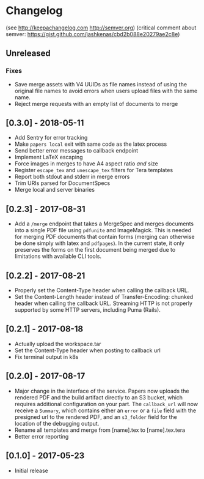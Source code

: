# Changelog

(see http://keepachangelog.com http://semver.org)
(critical comment about semver: https://gist.github.com/jashkenas/cbd2b088e20279ae2c8e)

## Unreleased

### Fixes

- Save merge assets with V4 UUIDs as file names instead of using the original file names to avoid errors when users upload files with the same name.
- Reject merge requests with an empty list of documents to merge

## [0.3.0] - 2018-05-11
- Add Sentry for error tracking
- Make `papers local` exit with same code as the latex process
- Send better error messages to callback endpoint
- Implement LaTeX escaping
- Force images in merges to have A4 aspect ratio *and* size
- Register `escape_tex` and `unescape_tex` filters for Tera templates
- Report both stdout and stderr in merge errors
- Trim URIs parsed for DocumentSpecs
- Merge local and server binaries

## [0.2.3] - 2017-08-31
- Add a `/merge` endpoint that takes a MergeSpec and merges documents into a
  single PDF file using `pdfunite` and ImageMagick. This is needed for merging
  PDF documents that contain forms (merging can otherwise be done simply with
  latex and `pdfpages`). In the current state, it only preserves the forms on
  the first document being merged due to limitations with available CLI tools.

## [0.2.2] - 2017-08-21
- Properly set the Content-Type header when calling the callback URL.
- Set the Content-Length header instead of Transfer-Encoding: chunked header
  when calling the callback URL. Streaming HTTP is not properly supported by
  some HTTP servers, including Puma (Rails).

## [0.2.1] - 2017-08-18
- Actually upload the workspace.tar
- Set the Content-Type header when posting to callback url
- Fix terminal output in k8s

## [0.2.0] - 2017-08-17
- Major change in the interface of the service. Papers now uploads the rendered
  PDF and the build artifact directly to an S3 bucket, which requires
  additional configuration on your part. The `callback_url` will now receive a
  `Summary`, which contains either an `error` or a `file` field with the
  presigned url to the rendered PDF, and an `s3_folder` field for the location
  of the debugging output.
- Rename all templates and merge from [name].tex to [name].tex.tera
- Better error reporting

## [0.1.0] - 2017-05-23
- Initial release
